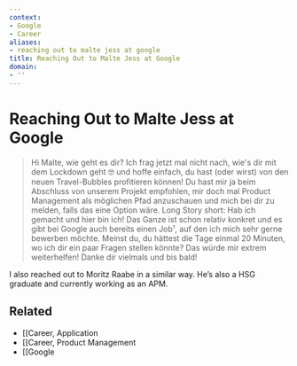 ```yaml
---
context:
- Google
- Career
aliases:
- reaching out to malte jess at google
title: Reaching Out to Malte Jess at Google
domain:
- ''
---
```


# Reaching Out to Malte Jess at Google

> Hi Malte, wie geht es dir? Ich frag jetzt mal nicht nach, wie's dir mit dem Lockdown geht 🤓 und hoffe einfach, du hast (oder wirst) von den neuen Travel-Bubbles profitieren können! Du hast mir ja beim Abschluss von unserem Projekt empfohlen, mir doch mal Product Management als möglichen Pfad anzuschauen und mich bei dir zu melden, falls das eine Option wäre. Long Story short: Hab ich gemacht und hier bin ich! Das Ganze ist schon relativ konkret und es gibt bei Google auch bereits einen Job¹, auf den ich mich sehr gerne bewerben möchte. Meinst du, du hättest die Tage einmal 20 Minuten, wo ich dir ein paar Fragen stellen könnte? Das würde mir extrem weiterhelfen! Danke dir vielmals und bis bald!

I also reached out to Moritz Raabe in a similar way. He’s also a HSG graduate and currently working as an APM.

## Related

- [[Career, Application
- [[Career, Product Management
- [[Google
